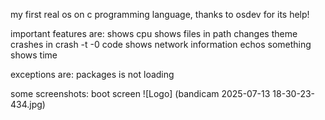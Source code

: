 my first real os on c programming language, thanks to osdev for its help!

important features are:
shows cpu
shows files in path
changes theme
crashes in crash -t -0 code
shows network information
echos something
shows time

exceptions are: packages is not loading

some screenshots:
boot screen
![Logo] (bandicam 2025-07-13 18-30-23-434.jpg)
